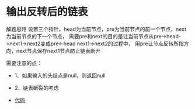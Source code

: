 

# 输出反转后的链表

解题思路
设置三个指针，head为当前节点，pre为当前节点的前一个节点，next为当前节点的下一个节点，
需要pre和next的目的是让当前节点从pre->head->next1->next2变成pre<-head next1->next2的过程中，
用pre让节点反转所指方向，next节点保存next1节点防止链表断开

需要注意的点：  
- 1、如果输入的头结点是null，则返回null
- 2、链表断裂的考虑


- [代码](/algorithms-java-example/src/main/java/space.mamba/coding/interviews/No16_ReverseList.java)

